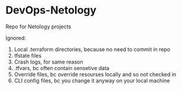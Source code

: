 # DevOps-Netology
Repo for Netology projects

Ignored: 
1) Local .terraform directories, because no need to commit in repo
2) tfstate files
3) Crash logs, for same reason
4) .tfvars, bc often contain sensetive data
5) Override files, bc override resourses locally and so not checked in
6) CLI config files, bc you change it anyway on your local machine

